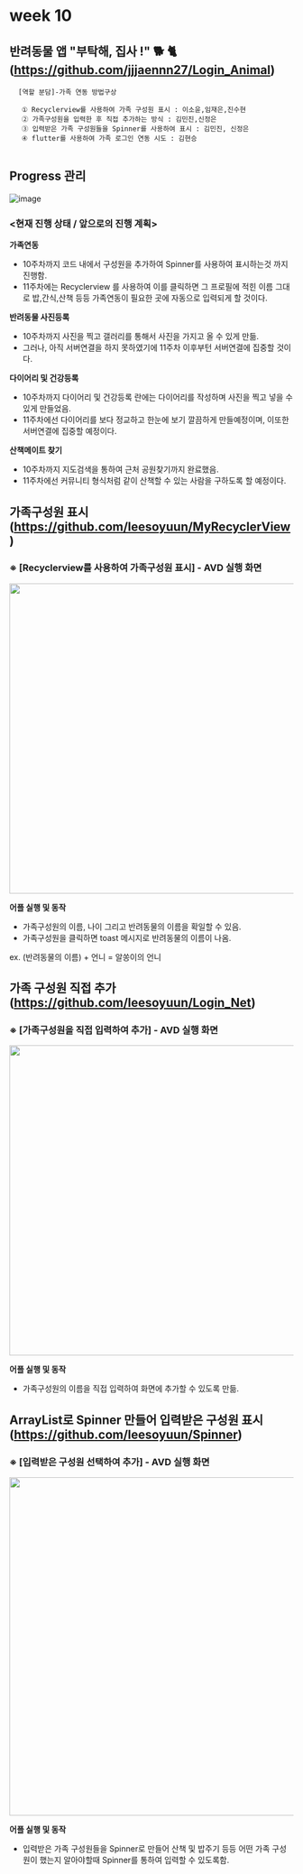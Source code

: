 #  week 10


## 반려동물 앱 "부탁해, 집사 !" 🐕 🐈 (https://github.com/jjjaennn27/Login_Animal)
<pre> <code> [역할 분담]-가족 연동 방법구상 

   ① Recyclerview를 사용하여 가족 구성원 표시 : 이소윤,임재은,진수현
   ② 가족구성원을 입력한 후 직접 추가하는 방식 : 김민진,신정은
   ③ 입력받은 가족 구성원들을 Spinner를 사용하여 표시 : 김민진, 신정은
   ④ flutter를 사용하여 가족 로그인 연동 시도 : 김현승

</code></pre>

## Progress 관리
![image](https://user-images.githubusercontent.com/72747781/117760924-72a63880-b261-11eb-9d22-66ece4b437a1.png)

### <현재 진행 상태 / 앞으로의 진행 계획>

**가족연동**  
* 10주차까지 코드 내에서 구성원을 추가하여 Spinner를 사용하여 표시하는것 까지 진행함.
* 11주차에는 Recyclerview 를 사용하여 이를 클릭하면 그 프로필에 적힌 이름 그대로 밥,간식,산책 등등 가족연동이 필요한 곳에 자동으로 입력되게 할 것이다.


**반려동물 사진등록**
* 10주차까지 사진을 찍고 갤러리를 통해서 사진을 가지고 올 수 있게 만듦.
* 그러나, 아직 서버연결을 하지 못하였기에 11주차 이후부턴 서버연결에 집중할 것이다.

**다이어리 및 건강등록**
* 10주차까지 다이어리 및 건강등록 란에는 다이어리를 작성하며 사진을 찍고 넣을 수 있게 만들었음.
* 11주차에선 다이어리를 보다 정교하고 한눈에 보기 깔끔하게 만들예정이며, 이또한 서버연결에 집중할 예정이다.

**산책메이트 찾기**
* 10주차까지 지도검색을 통하여 근처 공원찾기까지 완료했음.
* 11주차에선 커뮤니티 형식처럼 같이 산책할 수 있는 사람을 구하도록 할 예정이다.


## 가족구성원 표시(https://github.com/leesoyuun/MyRecyclerView)

###  ※ [Recyclerview를 사용하여 가족구성원 표시] - AVD 실행 화면
<img src="https://user-images.githubusercontent.com/72747781/117760528-c2d0cb00-b260-11eb-95ef-1e963285ada0.png" height="550px"></img>


**어플 실행 및 동작**  
* 가족구성원의 이름, 나이 그리고 반려동물의 이름을 확일할 수 있음.
* 가족구성원을 클릭하면 toast 메시지로 반려동물의 이름이 나옴.

 ex. (반려동물의 이름) + 언니 = 알쏭이의 언니
 
 ## 가족 구성원 직접 추가 (https://github.com/leesoyuun/Login_Net)
 
 ### ※ [가족구성원을 직접 입력하여 추가] - AVD 실행 화면
 <img src="https://user-images.githubusercontent.com/72747781/117762433-1ee91e80-b264-11eb-95bb-3c8e22cff9d0.png" height="550px"></img>
 

**어플 실행 및 동작**  
* 가족구성원의 이름을 직접 입력하여 화면에 추가할 수 있도록 만듦.

## ArrayList로 Spinner 만들어 입력받은 구성원 표시(https://github.com/leesoyuun/Spinner)

### ※ [입력받은 구성원 선택하여 추가] - AVD 실행 화면
 <img src="https://user-images.githubusercontent.com/72747781/117763313-93708d00-b265-11eb-839b-a07b3de613c3.png" height="600px"></img>

**어플 실행 및 동작**  
* 입력받은 가족 구성원들을 Spinner로 만들어 산책 및 밥주기 등등 어떤 가족 구성원이 했는지 알아야할때 Spinner를 통하여 입력할 수 있도록함.

